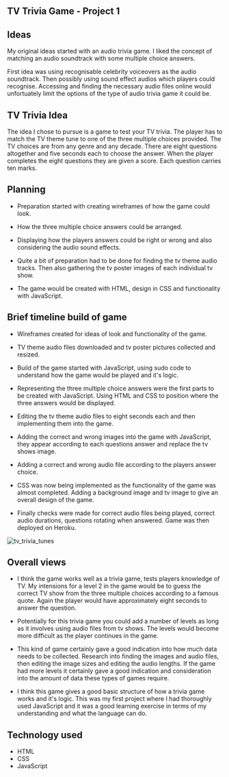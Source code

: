 
TV Trivia Game - Project 1
---------------------------

Ideas
-----

My original ideas started with an audio trivia game. I liked the concept of matching an audio soundtrack with some multiple choice answers.

First idea was using recognisable celebrity voiceovers as the audio soundtrack. Then possibly using sound effect audios which players could recognise. Accessing and finding the necessary audio files online would unfortuately limit the options of the type of audio trivia game it could be.

TV Trivia Idea
---------------

The idea I chose to pursue is a game to test your TV trivia. The player has to match the TV theme tune to one of the three multiple choices provided. The TV choices are from any genre and any decade. There are eight questions altogether and five seconds each to choose the answer. When the player completes the eight questions they are given a score. Each question carries ten marks.

Planning
---------

- Preparation started with creating wireframes of how the game could look. 

- How the three multiple choice answers could be arranged. 

- Displaying how the players answers could be right or wrong and also considering the audio sound effects. 

- Quite a bit of preparation had to be done for finding the tv theme audio tracks. Then also gathering the tv poster images of each individual tv show. 

- The game would be created with HTML, design in CSS and functionality with JavaScript.


Brief timeline build of game
--------------------------------

- Wireframes created for ideas of look and functionality of the game.

- TV theme audio files downloaded and tv poster pictures collected and resized.

- Build of the game started with JavaScript, using sudo code to understand how the game would be played and it's logic.

-  Representing the three multiple choice answers were the first parts to be created with JavaScript. Using HTML and CSS to position where the three answers would be displayed.

- Editing the tv theme audio files to eight seconds each and then implementing them into the game.

- Adding the correct and wrong images into the game with JavaScript, they appear according to each questions answer and replace the tv shows image.

- Adding a correct and wrong audio file according to the players answer choice.

- CSS was now being implemented as the functionality of the game was almost completed. Adding a background image and tv image to give an overall design of the game.

- Finally checks were made for correct audio files being played, correct audio durations, questions rotating when answered. Game was then deployed on Heroku.

![tv_trivia_tunes](https://cloud.githubusercontent.com/assets/17442168/19125287/6cc3a308-8b2e-11e6-8c23-e859984a08f2.png)

Overall views
--------------

- I think the game works well as a trivia game, tests players knowledge of TV. My intensions for a level 2 in the game would be to guess the correct TV show from the three multiple choices according to a famous quote. Again the player would have approximately eight seconds to answer the question. 

- Potentially for this trivia game you could add a number of levels as long as it involves using audio files from tv shows. The levels would become more difficult as the player continues in the game. 

- This kind of game certainly gave a good indication into how much data needs to be collected. Research into finding the images and audio files, then editing the image sizes and editing the audio lengths. If the game had more levels it certainly gave a good indication and consideration into the amount of data these types of games require. 

- I think this game gives a good basic structure of how a trivia game works and it's logic. This was my first project where I had thoroughly used JavaScript and it was a good learning exercise in terms of my understanding and what the language can do. 

Technology used
-----------------

- HTML 
- CSS 
- JavaScript
